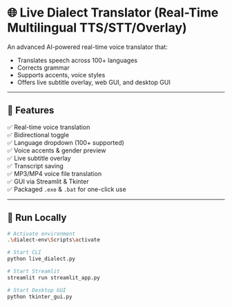 # 🌐 Live Dialect Translator (Real-Time Multilingual TTS/STT/Overlay)

An advanced AI-powered real-time voice translator that:

- Translates speech across 100+ languages
- Corrects grammar
- Supports accents, voice styles
- Offers live subtitle overlay, web GUI, and desktop GUI

---

## 🔧 Features

✅ Real-time voice translation  
✅ Bidirectional toggle  
✅ Language dropdown (100+ supported)  
✅ Voice accents & gender preview  
✅ Live subtitle overlay  
✅ Transcript saving  
✅ MP3/MP4 voice file translation  
✅ GUI via Streamlit & Tkinter  
✅ Packaged `.exe` & `.bat` for one-click use  

---

## 🚀 Run Locally

```bash
# Activate environment
.\dialect-env\Scripts\activate

# Start CLI
python live_dialect.py

# Start Streamlit
streamlit run streamlit_app.py

# Start Desktop GUI
python tkinter_gui.py
